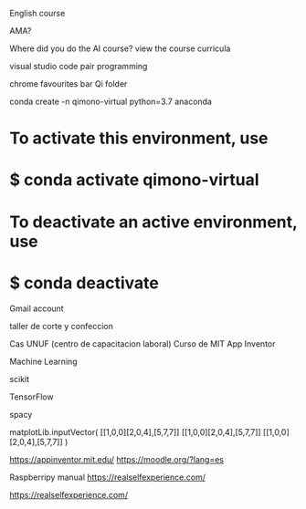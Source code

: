 English course

AMA?

Where did you do the AI course?
view the course curricula

visual studio code
pair programming

chrome favourites bar
Qi folder

conda create -n qimono-virtual python=3.7 anaconda

#
# To activate this environment, use
#
#     $ conda activate qimono-virtual
#
# To deactivate an active environment, use
#
#     $ conda deactivate

Gmail account

taller de corte y confeccion

Cas UNUF (centro de capacitacion laboral)
Curso de MIT App Inventor

Machine Learning 

scikit

TensorFlow

spacy

matplotLib.inputVector(
                [[1,0,0][2,0,4],[5,7,7]]
                [[1,0,0][2,0,4],[5,7,7]]
                [[1,0,0][2,0,4],[5,7,7]]
                )

https://appinventor.mit.edu/
https://moodle.org/?lang=es


Raspberripy manual
https://realselfexperience.com/

https://realselfexperience.com/
